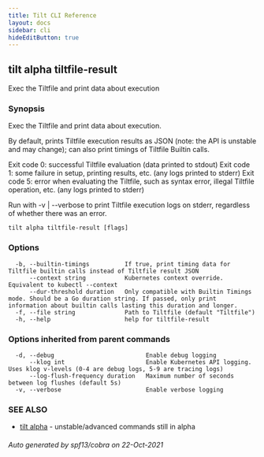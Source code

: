 ```yaml
---
title: Tilt CLI Reference
layout: docs
sidebar: cli
hideEditButton: true
---
```

## tilt alpha tiltfile-result

Exec the Tiltfile and print data about execution

### Synopsis

Exec the Tiltfile and print data about execution.

By default, prints Tiltfile execution results as JSON (note: the API is unstable and may change); can also print timings of Tiltfile Builtin calls.

Exit code 0: successful Tiltfile evaluation (data printed to stdout)
Exit code 1: some failure in setup, printing results, etc. (any logs printed to stderr)
Exit code 5: error when evaluating the Tiltfile, such as syntax error, illegal Tiltfile operation, etc. (any logs printed to stderr)

Run with -v | --verbose to print Tiltfile execution logs on stderr, regardless of whether there was an error.

```
tilt alpha tiltfile-result [flags]
```

### Options

```
  -b, --builtin-timings          If true, print timing data for Tiltfile builtin calls instead of Tiltfile result JSON
      --context string           Kubernetes context override. Equivalent to kubectl --context
      --dur-threshold duration   Only compatible with Builtin Timings mode. Should be a Go duration string. If passed, only print information about builtin calls lasting this duration and longer.
  -f, --file string              Path to Tiltfile (default "Tiltfile")
  -h, --help                     help for tiltfile-result
```

### Options inherited from parent commands

```
  -d, --debug                          Enable debug logging
      --klog int                       Enable Kubernetes API logging. Uses klog v-levels (0-4 are debug logs, 5-9 are tracing logs)
      --log-flush-frequency duration   Maximum number of seconds between log flushes (default 5s)
  -v, --verbose                        Enable verbose logging
```

### SEE ALSO

* [tilt alpha](tilt_alpha.html)	 - unstable/advanced commands still in alpha

###### Auto generated by spf13/cobra on 22-Oct-2021

